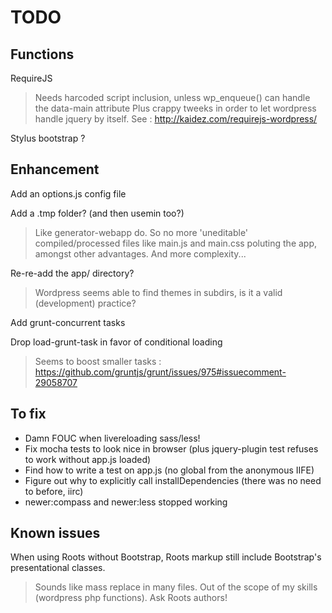 # TODO

## Functions

RequireJS

> Needs harcoded script inclusion, unless wp_enqueue() can handle the data-main attribute
Plus crappy tweeks in order to let wordpress handle jquery by itself. See : http://kaidez.com/requirejs-wordpress/

Stylus bootstrap ?


## Enhancement

Add an options.js config file

Add a .tmp folder? (and then usemin too?)

> Like generator-webapp do. So no more 'uneditable' compiled/processed files like main.js and main.css poluting the app, amongst other advantages. And more complexity...

Re-re-add the app/ directory?

> Wordpress seems able to find themes in subdirs, is it a valid (development) practice?

Add grunt-concurrent tasks

Drop load-grunt-task in favor of conditional loading

> Seems to boost smaller tasks : https://github.com/gruntjs/grunt/issues/975#issuecomment-29058707


## To fix

* Damn FOUC when livereloading sass/less!
* Fix mocha tests to look nice in browser (plus jquery-plugin test refuses to work without app.js loaded)
* Find how to write a test on app.js (no global from the anonymous IIFE)
* Figure out why to explicitly call installDependencies (there was no need to before, iirc)
* newer:compass and newer:less stopped working


## Known issues

When using Roots without Bootstrap, Roots markup still include Bootstrap's presentational classes.

> Sounds like mass replace in many files. Out of the scope of my skills (wordpress php functions). Ask Roots authors!
